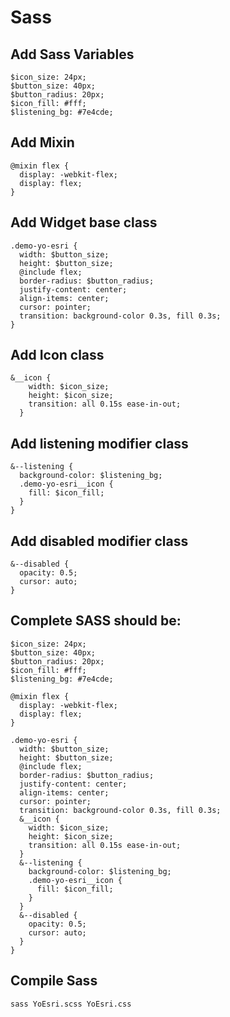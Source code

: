 # Sass

## Add Sass Variables

```
$icon_size: 24px;
$button_size: 40px;
$button_radius: 20px;
$icon_fill: #fff;
$listening_bg: #7e4cde;
```

## Add Mixin

```
@mixin flex {
  display: -webkit-flex;
  display: flex;
}
```

## Add Widget base class

```
.demo-yo-esri {
  width: $button_size;
  height: $button_size;
  @include flex;
  border-radius: $button_radius;
  justify-content: center;
  align-items: center;
  cursor: pointer;
  transition: background-color 0.3s, fill 0.3s;
}
```

## Add Icon class

```
&__icon {
    width: $icon_size;
    height: $icon_size;
    transition: all 0.15s ease-in-out;
  }
```

## Add listening modifier class

```
&--listening {
  background-color: $listening_bg;
  .demo-yo-esri__icon {
    fill: $icon_fill;
  }
}
```

## Add disabled modifier class

```
&--disabled {
  opacity: 0.5;
  cursor: auto;
}
```

## Complete SASS should be:

```
$icon_size: 24px;
$button_size: 40px;
$button_radius: 20px;
$icon_fill: #fff;
$listening_bg: #7e4cde;

@mixin flex {
  display: -webkit-flex;
  display: flex;
}

.demo-yo-esri {
  width: $button_size;
  height: $button_size;
  @include flex;
  border-radius: $button_radius;
  justify-content: center;
  align-items: center;
  cursor: pointer;
  transition: background-color 0.3s, fill 0.3s;
  &__icon {
    width: $icon_size;
    height: $icon_size;
    transition: all 0.15s ease-in-out;
  }
  &--listening {
    background-color: $listening_bg;
    .demo-yo-esri__icon {
      fill: $icon_fill;
    }
  }
  &--disabled {
    opacity: 0.5;
    cursor: auto;
  }
}
```

## Compile Sass

```
sass YoEsri.scss YoEsri.css
```

